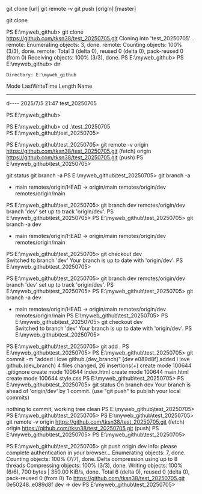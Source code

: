 git clone [url]
git remote -v
git push [origin] [master]

git clone

PS E:\myweb_github> git clone https://github.com/tksn38/test_20250705.git
Cloning into 'test_20250705'...
remote: Enumerating objects: 3, done.
remote: Counting objects: 100% (3/3), done.
remote: Total 3 (delta 0), reused 0 (delta 0), pack-reused 0 (from 0)
Receiving objects: 100% (3/3), done.
PS E:\myweb_github> 
PS E:\myweb_github> dir

    Directory: E:\myweb_github

Mode                 LastWriteTime         Length Name
----                 -------------         ------ ----
d----            2025/7/5    21:47                test_20250705

PS E:\myweb_github>

PS E:\myweb_github> cd .\test_20250705\
PS E:\myweb_github\test_20250705> 

PS E:\myweb_github\test_20250705> git remote -v
origin  https://github.com/tksn38/test_20250705.git (fetch)
origin  https://github.com/tksn38/test_20250705.git (push)
PS E:\myweb_github\test_20250705> 

git status
git branch -a
PS E:\myweb_github\test_20250705> git branch -a    
* main
  remotes/origin/HEAD -> origin/main
  remotes/origin/dev
  remotes/origin/main

PS E:\myweb_github\test_20250705> git branch dev remotes/origin/dev
branch 'dev' set up to track 'origin/dev'.
PS E:\myweb_github\test_20250705>
PS E:\myweb_github\test_20250705> git branch -a
  dev
* main
  remotes/origin/HEAD -> origin/main
  remotes/origin/dev
  remotes/origin/main

PS E:\myweb_github\test_20250705> git checkout dev   
Switched to branch 'dev'
Your branch is up to date with 'origin/dev'.
PS E:\myweb_github\test_20250705>

PS E:\myweb_github\test_20250705> git branch dev remotes/origin/dev
branch 'dev' set up to track 'origin/dev'.
PS E:\myweb_github\test_20250705>
PS E:\myweb_github\test_20250705> git branch -a
  dev
* main
  remotes/origin/HEAD -> origin/main
  remotes/origin/dev
  remotes/origin/main
PS E:\myweb_github\test_20250705> 
PS E:\myweb_github\test_20250705> git checkout dev   
Switched to branch 'dev'
Your branch is up to date with 'origin/dev'.
PS E:\myweb_github\test_20250705>

PS E:\myweb_github\test_20250705> git add .
PS E:\myweb_github\test_20250705> 
PS E:\myweb_github\test_20250705> git commit -m "added i love github.(dev_branch)"
[dev e089d8f] added i love github.(dev_branch)
 4 files changed, 26 insertions(+)
 create mode 100644 .gitignore
 create mode 100644 index.html
 create mode 100644 main.html
 create mode 100644 style.css
PS E:\myweb_github\test_20250705>
PS E:\myweb_github\test_20250705> git status
On branch dev
Your branch is ahead of 'origin/dev' by 1 commit.
  (use "git push" to publish your local commits)

nothing to commit, working tree clean
PS E:\myweb_github\test_20250705>
PS E:\myweb_github\test_20250705> 
PS E:\myweb_github\test_20250705> git remote -v
origin  https://github.com/tksn38/test_20250705.git (fetch)
origin  https://github.com/tksn38/test_20250705.git (push)
PS E:\myweb_github\test_20250705> 
PS E:\myweb_github\test_20250705> 


PS E:\myweb_github\test_20250705> git push origin dev
info: please complete authentication in your browser...
Enumerating objects: 7, done.
Counting objects: 100% (7/7), done.
Delta compression using up to 8 threads
Compressing objects: 100% (3/3), done.
Writing objects: 100% (6/6), 700 bytes | 350.00 KiB/s, done.
Total 6 (delta 0), reused 0 (delta 0), pack-reused 0 (from 0)
To https://github.com/tksn38/test_20250705.git
   0e50248..e089d8f  dev -> dev
PS E:\myweb_github\test_20250705> 


